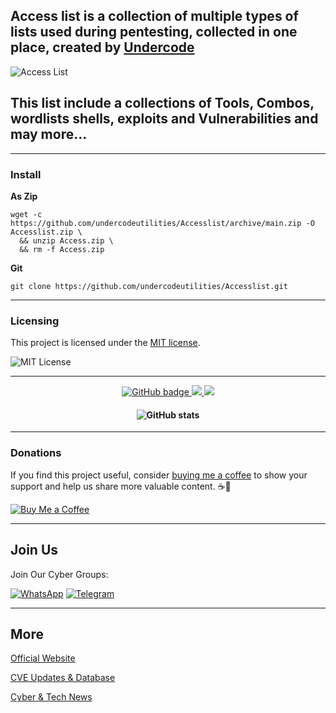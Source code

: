 ## Access list is a collection of multiple types of lists used during pentesting, collected in one place, created by [Undercode](https://undercode.help)
![Access List](https://imgur.com/WThk2ew.png)

## This list include a collections of Tools, Combos, wordlists shells, exploits and Vulnerabilities and may more…

- - -

### Install

**As Zip**
```
wget -c https://github.com/undercodeutilities/Accesslist/archive/main.zip -O Accesslist.zip \
  && unzip Access.zip \
  && rm -f Access.zip
```


**Git**
```
git clone https://github.com/undercodeutilities/Accesslist.git
```

- - -

### Licensing

This project is licensed under the [MIT license](LICENSE).

![MIT License](https://imgur.com/x4vQC6O.png)

- - -

<p align="center">
  <a href="https://github.com/undercodeutilities?tab=followers">
    <img src="https://img.shields.io/github/followers/undercodeutilities?logo=github&style=for-the-badge" alt="GitHub badge" />
  </a>
  <a href="http://twitter.com/undercodenews">
    <img src="https://img.shields.io/twitter/follow/undercodeupdate?color=blue&label=FOLLOW&logo=twitter&style=for-the-badge" />
  </a>
  <a href="https://www.youtube.com/undercode?sub_confirmation=1">
    <img src="https://img.shields.io/youtube/channel/subscribers/UCTxFOnRuDDAD6NIHis06QVA?label=Subscribe&logo=youtube&logoColor=red&style=for-the-badge" />
  </a>
</p>
<h4 align="center">
  <img src="https://github-readme-stats.vercel.app/api?username=undercodeutilities&show_icons=true&theme=algolia&count_private=true" alt="GitHub stats" />
</h4>

- - -

### Donations

If you find this project useful, consider [buying me a coffee](https://buymeacoffee.com/undercode) to show your support and help us share more valuable content. ☕💖

[![Buy Me a Coffee](https://img.shields.io/badge/Buy%20Me%20a%20Coffee-donate-yellow?logo=buy-me-a-coffee&logoColor=white)](https://buymeacoffee.com/undercode)

- - -

## Join Us

Join Our Cyber Groups:

[![WhatsApp](https://img.shields.io/badge/WhatsApp-25D366?style=for-the-badge&logo=whatsapp&logoColor=white)](https://chat.whatsapp.com/He7HQoHxaIv2S1h7KoEXdw)
[![Telegram](https://img.shields.io/badge/Telegram-0088cc?style=for-the-badge&logo=telegram&logoColor=white)](https://t.me/undercodeCommunity)

- - -

## More

[Official Website](https://Undercode.help)

[CVE Updates & Database ](https://dailycve.com)

[Cyber & Tech News](https://UndercodeNews.com)
